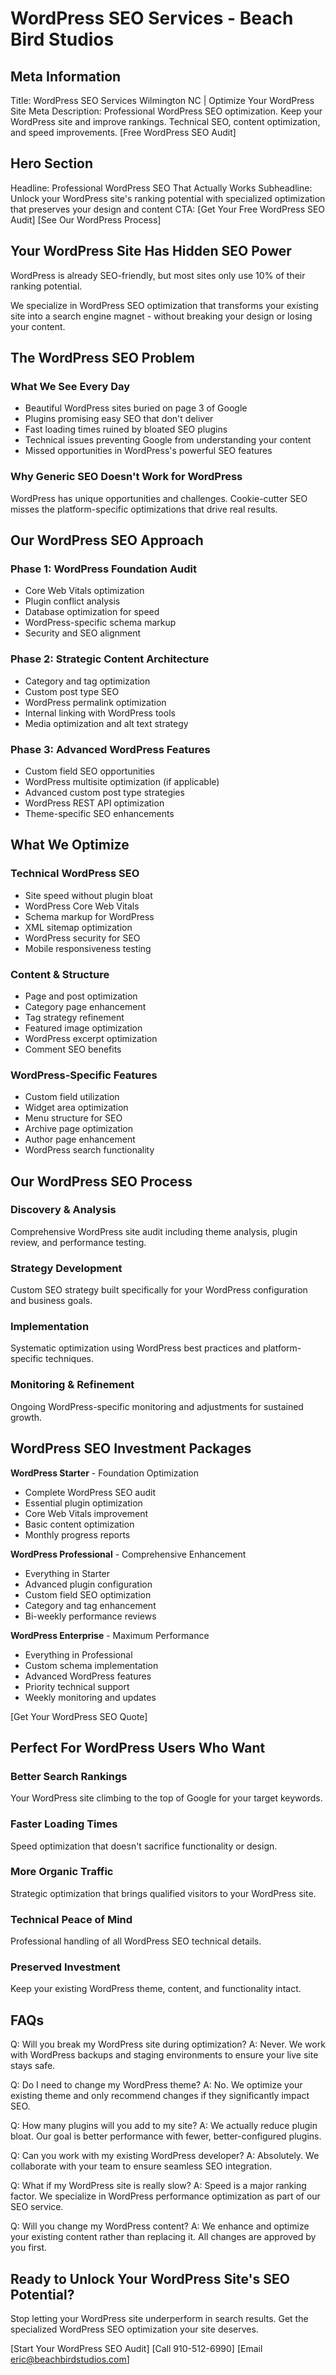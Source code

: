 # WordPress SEO Services - Beach Bird Studios

## Meta Information
Title: WordPress SEO Services Wilmington NC | Optimize Your WordPress Site
Meta Description: Professional WordPress SEO optimization. Keep your WordPress site and improve rankings. Technical SEO, content optimization, and speed improvements. [Free WordPress SEO Audit]

## Hero Section
Headline: Professional WordPress SEO That Actually Works
Subheadline: Unlock your WordPress site's ranking potential with specialized optimization that preserves your design and content
CTA: [Get Your Free WordPress SEO Audit] [See Our WordPress Process]

## Your WordPress Site Has Hidden SEO Power

WordPress is already SEO-friendly, but most sites only use 10% of their ranking potential.

We specialize in WordPress SEO optimization that transforms your existing site into a search engine magnet - without breaking your design or losing your content.

## The WordPress SEO Problem

### What We See Every Day
- Beautiful WordPress sites buried on page 3 of Google
- Plugins promising easy SEO that don't deliver
- Fast loading times ruined by bloated SEO plugins
- Technical issues preventing Google from understanding your content
- Missed opportunities in WordPress's powerful SEO features

### Why Generic SEO Doesn't Work for WordPress
WordPress has unique opportunities and challenges. Cookie-cutter SEO misses the platform-specific optimizations that drive real results.

## Our WordPress SEO Approach

### Phase 1: WordPress Foundation Audit
- Core Web Vitals optimization
- Plugin conflict analysis
- Database optimization for speed
- WordPress-specific schema markup
- Security and SEO alignment

### Phase 2: Strategic Content Architecture
- Category and tag optimization
- Custom post type SEO
- WordPress permalink optimization
- Internal linking with WordPress tools
- Media optimization and alt text strategy

### Phase 3: Advanced WordPress Features
- Custom field SEO opportunities
- WordPress multisite optimization (if applicable)
- Advanced custom post type strategies
- WordPress REST API optimization
- Theme-specific SEO enhancements

## What We Optimize

### Technical WordPress SEO
- Site speed without plugin bloat
- WordPress Core Web Vitals
- Schema markup for WordPress
- XML sitemap optimization
- WordPress security for SEO
- Mobile responsiveness testing

### Content & Structure
- Page and post optimization
- Category page enhancement
- Tag strategy refinement
- Featured image optimization
- WordPress excerpt optimization
- Comment SEO benefits

### WordPress-Specific Features
- Custom field utilization
- Widget area optimization
- Menu structure for SEO
- Archive page optimization
- Author page enhancement
- WordPress search functionality

## Our WordPress SEO Process

### Discovery & Analysis
Comprehensive WordPress site audit including theme analysis, plugin review, and performance testing.

### Strategy Development
Custom SEO strategy built specifically for your WordPress configuration and business goals.

### Implementation
Systematic optimization using WordPress best practices and platform-specific techniques.

### Monitoring & Refinement
Ongoing WordPress-specific monitoring and adjustments for sustained growth.

## WordPress SEO Investment Packages

**WordPress Starter** - Foundation Optimization
- Complete WordPress SEO audit
- Essential plugin optimization
- Core Web Vitals improvement
- Basic content optimization
- Monthly progress reports

**WordPress Professional** - Comprehensive Enhancement
- Everything in Starter
- Advanced plugin configuration
- Custom field SEO optimization
- Category and tag enhancement
- Bi-weekly performance reviews

**WordPress Enterprise** - Maximum Performance
- Everything in Professional
- Custom schema implementation
- Advanced WordPress features
- Priority technical support
- Weekly monitoring and updates

[Get Your WordPress SEO Quote]

## Perfect For WordPress Users Who Want

### Better Search Rankings
Your WordPress site climbing to the top of Google for your target keywords.

### Faster Loading Times
Speed optimization that doesn't sacrifice functionality or design.

### More Organic Traffic
Strategic optimization that brings qualified visitors to your WordPress site.

### Technical Peace of Mind
Professional handling of all WordPress SEO technical details.

### Preserved Investment
Keep your existing WordPress theme, content, and functionality intact.

## FAQs

Q: Will you break my WordPress site during optimization?
A: Never. We work with WordPress backups and staging environments to ensure your live site stays safe.

Q: Do I need to change my WordPress theme?
A: No. We optimize your existing theme and only recommend changes if they significantly impact SEO.

Q: How many plugins will you add to my site?
A: We actually reduce plugin bloat. Our goal is better performance with fewer, better-configured plugins.

Q: Can you work with my existing WordPress developer?
A: Absolutely. We collaborate with your team to ensure seamless SEO integration.

Q: What if my WordPress site is really slow?
A: Speed is a major ranking factor. We specialize in WordPress performance optimization as part of our SEO service.

Q: Will you change my WordPress content?
A: We enhance and optimize your existing content rather than replacing it. All changes are approved by you first.

## Ready to Unlock Your WordPress Site's SEO Potential?

Stop letting your WordPress site underperform in search results. Get the specialized WordPress SEO optimization your site deserves.

[Start Your WordPress SEO Audit] [Call 910-512-6990] [Email eric@beachbirdstudios.com]